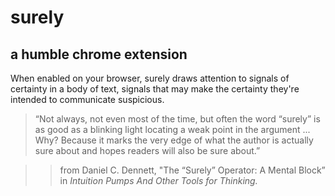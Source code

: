 # surely
## a humble chrome extension 

When enabled on your browser, surely draws attention to signals of certainty in a body of text, signals that may make the certainty they're intended to communicate suspicious. 

> “Not always, not even most of the time, but often the word “surely” is as good as a blinking light locating a weak point in the argument ... Why? Because it marks the very edge of what the author is actually sure about and hopes readers will also be sure about.”

>> from Daniel C. Dennett, "The “Surely” Operator: A Mental Block” in *Intuition Pumps And Other Tools for Thinking.*

